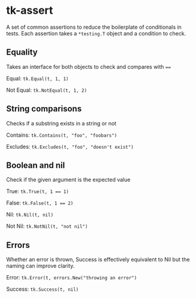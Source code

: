 # tk-assert

A set of common assertions to reduce the boilerplate of conditionals in tests. Each assertion takes a `*testing.T` object and a condition to check.

## Equality

Takes an interface for both objects to check and compares with `==`

Equal: `tk.Equal(t, 1, 1)`

Not Equal: `tk.NotEqual(t, 1, 2)`

## String comparisons

Checks if a substring exists in a string or not

Contains: `tk.Contains(t, "foo", "foobars")`

Excludes: `tk.Excludes(t, "foo", "doesn't exist")`

## Boolean and nil

Check if the given argument is the expected value

True: `tk.True(t, 1 == 1)`

False: `tk.False(t, 1 == 2)`

Nil: `tk.Nil(t, nil)`

Not Nil: `tk.NotNil(t, "not nil")`

## Errors

Whether an error is thrown, Success is effectively equivalent to Nil but the naming can improve clarity.

Error: `tk.Error(t, errors.New("throwing an error")`

Success: `tk.Success(t, nil)`
